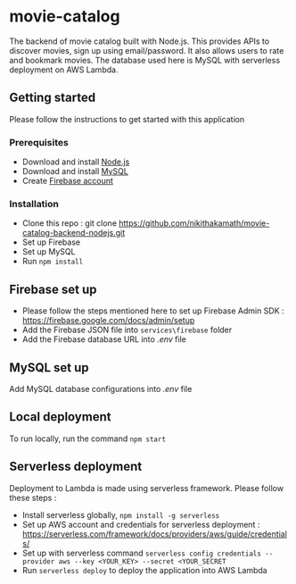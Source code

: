 # movie-catalog
The backend of  movie catalog built with Node.js. This provides APIs to discover movies, sign up using email/password. It also allows users to rate and bookmark movies. The database used here is MySQL with serverless deployment on AWS Lambda.

## Getting started
Please follow the instructions to get started with this application

### Prerequisites
* Download and install [Node.js](https://nodejs.org/en/download/)
* Download and install [MySQL](https://dev.mysql.com/doc/mysql-installation-excerpt/5.7/en/)
* Create [Firebase account](https://firebase.google.com/)

### Installation
* Clone this repo : git clone https://github.com/nikithakamath/movie-catalog-backend-nodejs.git
* Set up Firebase
* Set up MySQL
* Run ```npm install```

## Firebase set up
* Please follow the steps mentioned here to set up Firebase Admin SDK : https://firebase.google.com/docs/admin/setup
* Add the Firebase JSON file into `services\firebase` folder
* Add the Firebase database URL into *.env* file

## MySQL set up
Add MySQL database configurations into *.env* file

## Local deployment
To run locally, run the command ```npm start```

## Serverless deployment
Deployment to Lambda is made using serverless framework. Please follow these steps :
* Install serverless globally, ```npm install -g serverless```
* Set up AWS account and credentials for serverless deployment : https://serverless.com/framework/docs/providers/aws/guide/credentials/
* Set up with serverless command ```serverless config credentials --provider aws --key <YOUR_KEY> --secret <YOUR_SECRET```
* Run ```serverless deploy``` to deploy the application into AWS Lambda
